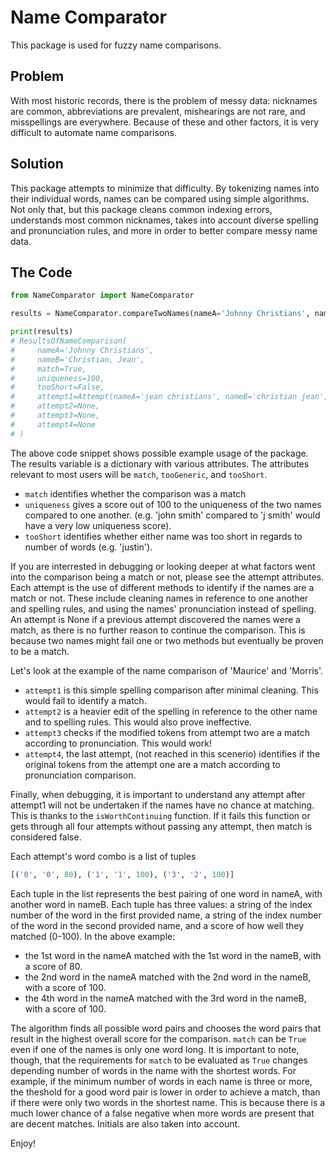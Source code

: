 # Name Comparator

This package is used for fuzzy name comparisons.

## Problem

With most historic records, there is the problem of messy data: nicknames are common, abbreviations are prevalent, mishearings are not rare, and misspellings are everywhere. Because of these and other factors, it is very difficult to automate name comparisons.

## Solution

This package attempts to minimize that difficulty. By tokenizing names into their individual words, names can be compared using simple algorithms. Not only that, but this package cleans common indexing errors, understands most common nicknames, takes into account diverse spelling and pronunciation rules, and more in order to better compare messy name data.

## The Code

```python
from NameComparator import NameComparator

results = NameComparator.compareTwoNames(nameA='Johnny Christians', nameB='Christian, Jean')

print(results)
# ResultsOfNameComparison(
#     nameA='Johnny Christians',
#     nameB='Christian, Jean',
#     match=True,
#     uniqueness=100,
#     tooShort=False,
#     attempt1=Attempt(nameA='jean christians', nameB='christian jean', wordCombo=[('0', '1', 100.0), ('1', '0', 100.0)]),
#     attempt2=None,
#     attempt3=None,
#     attempt4=None
# )
```

The above code snippet shows possible example usage of the package. The results variable is a dictionary with various attributes. The attributes relevant to most users will be ```match```, ```tooGeneric```, and ```tooShort```. 
- ```match``` identifies whether the comparison was a match
- ```uniqueness``` gives a score out of 100 to the uniqueness of the two names compared to one another. (e.g. 'john smith' compared to 'j smith' would have a very low uniqueness score).
- ```tooShort``` identifies whether either name was too short in regards to number of words (e.g. 'justin').

If you are interrested in debugging or looking deeper at what factors went into the comparison being a match or not, please see the attempt attributes. Each attempt is the use of different methods to identify if the names are a match or not. These include cleaning names in reference to one another and spelling rules, and using the names' pronunciation instead of spelling. An attempt is None if a previous attempt discovered the names were a match, as there is no further reason to continue the comparison. This is because two names might fail one or two methods but eventually be proven to be a match. 

Let's look at the example of the name comparison of 'Maurice' and 'Morris'. 
* ```attempt1``` is this simple spelling comparison after minimal cleaning. This would fail to identify a match.
* ```attempt2``` is a heavier edit of the spelling in reference to the other name and to spelling rules. This would also prove ineffective.
* ```attempt3``` checks if the modified tokens from attempt two are a match according to pronunciation. This would work!
* ```attempt4```, the last attempt, (not reached in this scenerio) identifies if the original tokens from the attempt one are a match according to pronunciation comparison.

Finally, when debugging, it is important to understand any attempt after attempt1 will not be undertaken if the names have no chance at matching. This is thanks to the ```isWorthContinuing``` function. If it fails this function or gets through all four attempts without passing any attempt, then match is considered false.

Each attempt's word combo is a list of tuples
```python
[('0', '0', 80), ('1', '1', 100), ('3', '2', 100)]
```
Each tuple in the list represents the best pairing of one word in nameA, with another word in nameB. Each tuple has three values: a string of the index number of the word in the first provided name, a string of the index number of the word in the second provided name, and a score of how well they matched (0-100). 
In the above example:
- the 1st word in the nameA matched with the 1st word in the nameB, with a score of 80.
- the 2nd word in the nameA matched with the 2nd word in the nameB, with a score of 100.
- the 4th word in the nameA matched with the 3rd word in the nameB, with a score of 100.

The algorithm finds all possible word pairs and chooses the word pairs that result in the highest overall score for the comparison. ```match``` can be ```True``` even if one of the names is only one word long. It is important to note, though, that the requirements for ```match``` to be evaluated as ```True``` changes depending number of words in the name with the shortest words. For example, if the minimum number of words in each name is three or more, the theshold for a good word pair is lower in order to achieve a match, than if there were only two words in the shortest name. This is because there is a much lower chance of a false negative when more words are present that are decent matches. Initials are also taken into account.

Enjoy!